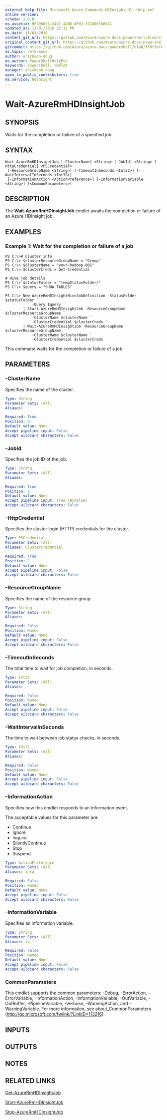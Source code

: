 ```yaml
---
external help file: Microsoft.Azure.Commands.HDInsight.dll-Help.xml
online version:
schema: 2.0.0
ms.assetid: 9F795656-24D7-44BD-8F92-37C80EFA6941
updated_at: 11/01/2016 22:11 PM
ms.date: 11/01/2016
content_git_url: https://github.com/Azure/azure-docs-powershell/blob/staging/azureps-cmdlets-docs/ResourceManager/AzureRM.HDInsight/v1.1.4/Wait-AzureRmHDInsightJob.md
original_content_git_url: https://github.com/Azure/azure-docs-powershell/blob/staging/azureps-cmdlets-docs/ResourceManager/AzureRM.HDInsight/v1.1.4/Wait-AzureRmHDInsightJob.md
gitcommit: https://github.com/Azure/azure-docs-powershell/blob/f59f3ef60bc592383812213e69fd77ba950759ed
ms.topic: reference
author: erickson-doug
ms.author: PowerShellHelpPub
keywords: powershell, cmdlet
manager: erickson-doug
open_to_public_contributors: true
ms.service: hdinsight
---
```


# Wait-AzureRmHDInsightJob

## SYNOPSIS
Waits for the completion or failure of a specified job.

## SYNTAX

```
Wait-AzureRmHDInsightJob [-ClusterName] <String> [-JobId] <String> [-HttpCredential] <PSCredential>
 [-ResourceGroupName <String>] [-TimeoutInSeconds <Int32>] [-WaitIntervalInSeconds <Int32>]
 [-InformationAction <ActionPreference>] [-InformationVariable <String>] [<CommonParameters>]
```

## DESCRIPTION
The **Wait-AzureRmHDInsightJob** cmdlet awaits the completion or failure of an Azure HDInsight job.

## EXAMPLES

### Example 1: Wait for the completion or failure of a job
```
PS C:\># Cluster info
PS C:\> $clusterResourceGroupName = "Group"
PS C:\> $clusterName = "your-hadoop-001"
PS C:\> $clusterCreds = Get-Credential

# Hive job details
PS C:\> $statusFolder = "tempStatusFolder/"
PS C:\> $query = "SHOW TABLES"

PS C:\> New-AzureRmHDInsightHiveJobDefinition -StatusFolder $statusFolder `
            -Query $query `
        | Start-AzureRmHDInsightJob -ResourceGroupName $clusterResourceGroupName `
            -ClusterName $clusterName `
            -ClusterCredential $clusterCreds `
        | Wait-AzureRmHDInsightJob -ResourceGroupName $clusterResourceGroupName `
            -ClusterName $clusterName `
            -ClusterCredential $clusterCreds
```

This command waits for the completion or failure of a job.

## PARAMETERS

### -ClusterName
Specifies the name of the cluster.

```yaml
Type: String
Parameter Sets: (All)
Aliases: 

Required: True
Position: 0
Default value: None
Accept pipeline input: False
Accept wildcard characters: False
```

### -JobId
Specifies the job ID of the job.

```yaml
Type: String
Parameter Sets: (All)
Aliases: 

Required: True
Position: 1
Default value: None
Accept pipeline input: True (ByValue)
Accept wildcard characters: False
```

### -HttpCredential
Specifies the cluster login (HTTP) credentials for the cluster.

```yaml
Type: PSCredential
Parameter Sets: (All)
Aliases: ClusterCredential

Required: True
Position: 2
Default value: None
Accept pipeline input: False
Accept wildcard characters: False
```

### -ResourceGroupName
Specifies the name of the resource group.

```yaml
Type: String
Parameter Sets: (All)
Aliases: 

Required: False
Position: Named
Default value: None
Accept pipeline input: False
Accept wildcard characters: False
```

### -TimeoutInSeconds
The total time to wait for job completion, in seconds.

```yaml
Type: Int32
Parameter Sets: (All)
Aliases: 

Required: False
Position: Named
Default value: None
Accept pipeline input: False
Accept wildcard characters: False
```

### -WaitIntervalInSeconds
The time to wait between job status checks, in seconds.

```yaml
Type: Int32
Parameter Sets: (All)
Aliases: 

Required: False
Position: Named
Default value: None
Accept pipeline input: False
Accept wildcard characters: False
```

### -InformationAction
Specifies how this cmdlet responds to an information event.

The acceptable values for this parameter are:

- Continue
- Ignore
- Inquire
- SilentlyContinue
- Stop
- Suspend

```yaml
Type: ActionPreference
Parameter Sets: (All)
Aliases: infa

Required: False
Position: Named
Default value: None
Accept pipeline input: False
Accept wildcard characters: False
```

### -InformationVariable
Specifies an information variable.

```yaml
Type: String
Parameter Sets: (All)
Aliases: iv

Required: False
Position: Named
Default value: None
Accept pipeline input: False
Accept wildcard characters: False
```

### CommonParameters
This cmdlet supports the common parameters: -Debug, -ErrorAction, -ErrorVariable, -InformationAction, -InformationVariable, -OutVariable, -OutBuffer, -PipelineVariable, -Verbose, -WarningAction, and -WarningVariable. For more information, see about_CommonParameters (http://go.microsoft.com/fwlink/?LinkID=113216).

## INPUTS

## OUTPUTS

## NOTES

## RELATED LINKS

[Get-AzureRmHDInsightJob](./Get-AzureRmHDInsightJob.md)

[Start-AzureRmHDInsightJob](./Start-AzureRmHDInsightJob.md)

[Stop-AzureRmHDInsightJob](./Stop-AzureRmHDInsightJob.md)



